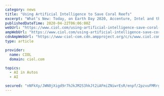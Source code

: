 ```yaml
---
category: news
title: "Using Artificial Intelligence to Save Coral Reefs"
excerpt: "What’s New: Today, on Earth Day 2020, Accenture, Intel and the Sulubaaï Environmental Foundation announced Project: CORaiL, an artificial intelligence (AI)-powered solution to monitor ..."
publishedDateTime: 2020-04-22T06:06:00Z
webUrl: "https://www.ciol.com/using-artificial-intelligence-save-coral-reefs/"
ampWebUrl: "https://www.ciol.com/using-artificial-intelligence-save-coral-reefs/amp/"
cdnAmpWebUrl: "https://www-ciol-com.cdn.ampproject.org/c/s/www.ciol.com/using-artificial-intelligence-save-coral-reefs/amp/"
type: article

provider:
  name: CIOL
  domain: ciol.com

topics:
  - AI in Autos
  - AI

secured: "nNFkXy/JWN0jXigd9r7hJkJM2S3hkJt2iAFmiZNiwrEsR/enpf/2pzvuFMRrgKmb7XJvOQK+/flLrXRFBwLYAU0F/5npigjTr/ImOx1941TUo/KsiDGFE9b587z17YOk/evohsA3Kl7FNr8DnyzLRSgIW3iTudVf4r9pvmkGpshb7+KYlRwuuHxTHK35CF3RFjd+Z8aCOwGuS0Oe1ST+IPo+soh+p5/e5oT2CM2WoWPrZv31lt2BTqY5nv46yFEDYmnf+Thp6juzBC1RqR9L+mNPzRZ83ntZU9zgmUlG7AikOyX5OQ/huKHDdOJYwTJq;QPb2PXgLWeF19YVTKreuwg=="
---
```


